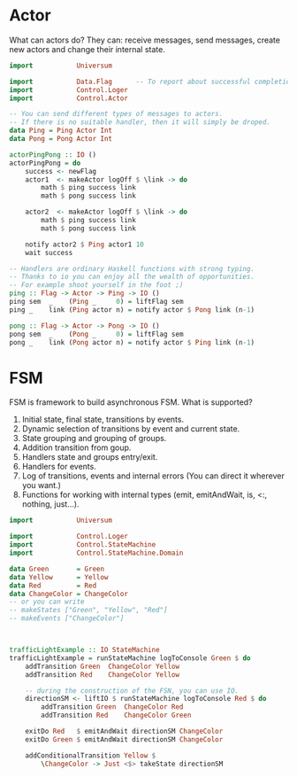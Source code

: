 
# Actor

What can actors do? They can: receive messages, send messages, create new actors and change their internal state.

```haskell
import           Universum

import           Data.Flag      -- To report about successful completion.
import           Control.Loger
import           Control.Actor

-- You can send different types of messages to actors.
-- If there is no suitable handler, then it will simply be droped.
data Ping = Ping Actor Int
data Pong = Pong Actor Int

actorPingPong :: IO ()
actorPingPong = do
    success <- newFlag
    actor1  <- makeActor logOff $ \link -> do
        math $ ping success link
        math $ pong success link

    actor2  <- makeActor logOff $ \link -> do
        math $ ping success link
        math $ pong success link

    notify actor2 $ Ping actor1 10
    wait success

-- Handlers are ordinary Haskell functions with strong typing.
-- Thanks to io you can enjoy all the wealth of opportunities.
-- For example shoot yourself in the foot ;)
ping :: Flag -> Actor -> Ping -> IO ()
ping sem  _    (Ping _     0) = liftFlag sem
ping _    link (Ping actor n) = notify actor $ Pong link (n-1)

pong :: Flag -> Actor -> Pong -> IO ()
pong sem  _    (Pong _     0) = liftFlag sem
pong _    link (Pong actor n) = notify actor $ Ping link (n-1)

```

# FSM

FSM is framework to build asynchronous FSM. What is supported?

1. Initial state, final state, transitions by events.
2. Dynamic selection of transitions by event and current state.
3. State grouping and grouping of groups.
4. Addition transition from goup.
5. Handlers state and groups entry/exit.
6. Handlers for events.
7. Log of transitions, events and internal errors (You can direct it wherever you want.)
8. Functions for working with internal types (emit, emitAndWait, is, <:, nothing, just...).

```haskell
import           Universum

import           Control.Loger
import           Control.StateMachine
import           Control.StateMachine.Domain

data Green       = Green
data Yellow      = Yellow
data Red         = Red
data ChangeColor = ChangeColor
-- or you can write
-- makeStates ["Green", "Yellow", "Red"]
-- makeEvents ["ChangeColor"]



trafficLightExample :: IO StateMachine
trafficLightExample = runStateMachine logToConsole Green $ do
    addTransition Green  ChangeColor Yellow
    addTransition Red    ChangeColor Yellow

    -- during the construction of the FSN, you can use IO.
    directionSM <- liftIO $ runStateMachine logToConsole Red $ do
        addTransition Green  ChangeColor Red
        addTransition Red    ChangeColor Green

    exitDo Red   $ emitAndWait directionSM ChangeColor
    exitDo Green $ emitAndWait directionSM ChangeColor

    addConditionalTransition Yellow $
        \ChangeColor -> Just <$> takeState directionSM
```

